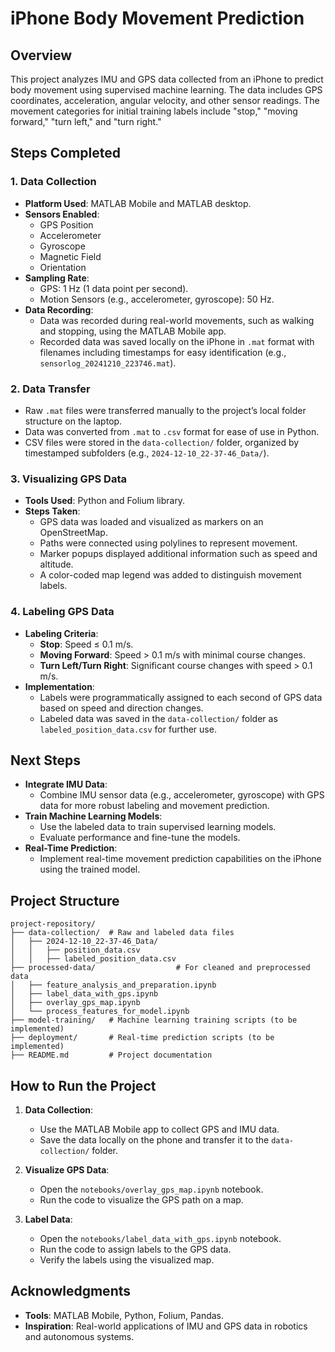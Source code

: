 # iPhone Body Movement Prediction

## Overview
This project analyzes IMU and GPS data collected from an iPhone to predict body movement using supervised machine learning. The data includes GPS coordinates, acceleration, angular velocity, and other sensor readings. The movement categories for initial training labels include "stop," "moving forward," "turn left," and "turn right."

## Steps Completed

### 1. **Data Collection**
- **Platform Used**: MATLAB Mobile and MATLAB desktop.
- **Sensors Enabled**:
  - GPS Position
  - Accelerometer
  - Gyroscope
  - Magnetic Field
  - Orientation
- **Sampling Rate**:
  - GPS: 1 Hz (1 data point per second).
  - Motion Sensors (e.g., accelerometer, gyroscope): 50 Hz.
- **Data Recording**:
  - Data was recorded during real-world movements, such as walking and stopping, using the MATLAB Mobile app.
  - Recorded data was saved locally on the iPhone in `.mat` format with filenames including timestamps for easy identification (e.g., `sensorlog_20241210_223746.mat`).

### 2. **Data Transfer**
- Raw `.mat` files were transferred manually to the project’s local folder structure on the laptop.
- Data was converted from `.mat` to `.csv` format for ease of use in Python.
- CSV files were stored in the `data-collection/` folder, organized by timestamped subfolders (e.g., `2024-12-10_22-37-46_Data/`).

### 3. **Visualizing GPS Data**
- **Tools Used**: Python and Folium library.
- **Steps Taken**:
  - GPS data was loaded and visualized as markers on an OpenStreetMap.
  - Paths were connected using polylines to represent movement.
  - Marker popups displayed additional information such as speed and altitude.
  - A color-coded map legend was added to distinguish movement labels.

### 4. **Labeling GPS Data**
- **Labeling Criteria**:
  - **Stop**: Speed ≤ 0.1 m/s.
  - **Moving Forward**: Speed > 0.1 m/s with minimal course changes.
  - **Turn Left/Turn Right**: Significant course changes with speed > 0.1 m/s.
- **Implementation**:
  - Labels were programmatically assigned to each second of GPS data based on speed and direction changes.
  - Labeled data was saved in the `data-collection/` folder as `labeled_position_data.csv` for further use.

## Next Steps
- **Integrate IMU Data**:
  - Combine IMU sensor data (e.g., accelerometer, gyroscope) with GPS data for more robust labeling and movement prediction.
- **Train Machine Learning Models**:
  - Use the labeled data to train supervised learning models.
  - Evaluate performance and fine-tune the models.
- **Real-Time Prediction**:
  - Implement real-time movement prediction capabilities on the iPhone using the trained model.

## Project Structure
```
project-repository/
├── data-collection/  # Raw and labeled data files
│   ├── 2024-12-10_22-37-46_Data/
│   │   ├── position_data.csv
│   │   ├── labeled_position_data.csv
├── processed-data/                  # For cleaned and preprocessed data 
│   ├── feature_analysis_and_preparation.ipynb
│   ├── label_data_with_gps.ipynb
│   ├── overlay_gps_map.ipynb
│   └── process_features_for_model.ipynb
├── model-training/   # Machine learning training scripts (to be implemented)
├── deployment/       # Real-time prediction scripts (to be implemented)
├── README.md         # Project documentation
```

## How to Run the Project
1. **Data Collection**:
   - Use the MATLAB Mobile app to collect GPS and IMU data.
   - Save the data locally on the phone and transfer it to the `data-collection/` folder.

2. **Visualize GPS Data**:
   - Open the `notebooks/overlay_gps_map.ipynb` notebook.
   - Run the code to visualize the GPS path on a map.

3. **Label Data**:
   - Open the `notebooks/label_data_with_gps.ipynb` notebook.
   - Run the code to assign labels to the GPS data.
   - Verify the labels using the visualized map.

## Acknowledgments
- **Tools**: MATLAB Mobile, Python, Folium, Pandas.
- **Inspiration**: Real-world applications of IMU and GPS data in robotics and autonomous systems.

